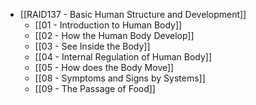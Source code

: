 - [[RAID137 - Basic Human Structure and Development]]
	- [[01 - Introduction to Human Body]]
	- [[02 - How the Human Body Develop]]
	- [[03 - See Inside the Body]]
	- [[04 - Internal Regulation of Human Body]]
	- [[05 - How does the Body Move]]
	- [[08 - Symptoms and Signs by Systems]]
	- [[09 - The Passage of Food]]
